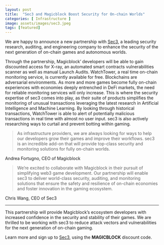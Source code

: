 ```yaml
---
layout: post
title:  "Sec3 and Magicblock Boost Security for On-chain Worlds"
categories: [ Infrastructure ]
image: assets/images/sec3.jpeg
tags: [featured]
---
```

We are happy to announce a new partnership with [Sec3](https://www.sec3.dev/#magicblock), a leading security research, auditing, and engineering company to enhance the security of the next generation of on-chain games and autonomous worlds.

Through the partnership, Magicblock’ developers will be able to gain discounted access for X-ray, an automated smart contracts vulnerabilities scanner as well as manual Launch Audits. WatchTower, a real time on-chain monitoring service, is currently available for free. Blockchains are adversarial environments. As more and more games become fully on-chain experiences with economies deeply entrenched in DeFi markets, the need for reliable monitoring services will only increase. This is where the security expertise of sec3 comes into play, as their suite of products simplifies the monitoring of unusual transactions leveraging the latest research in Artificial Intelligence and Machine Learning. By looking through historical transactions, WatchTower is able to alert of potentially malicious transactions in real time with almost no user input. sec3 is also actively researching ways to curtail and prevent botting within gaming.

> As infrastructure providers, we are always looking for ways to help our developers grow their games and improve their workflows. sec3 is an incredible add-on that will provide top-class security and monitoring solutions for fully on-chain worlds.

Andrea Fortugno, CEO of Magicblock 

> We’re excited to collaborate with Magicblock in their pursuit of simplifying web3 game development. Our partnership will enable sec3 to deliver world-class security, auditing, and monitoring solutions that ensure the safety and resilience of on-chain economies and foster innovation in the gaming ecosystem.

Chris Wang, CEO of Sec3

----


This partnership will provide Magicblock’s ecosystem developers with increased confidence in the security and stability of their games. We are thrilled to be working with sec3 to reduce attack vectors and vulnerabilities for the next generation of on-chain gaming.

Learn more and sign up to [Sec3](https://www.sec3.dev/#magicblock), using the <b>MAGICBLOCK</b> discount code.